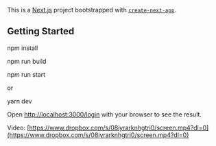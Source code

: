 This is a [Next.js](https://nextjs.org/) project bootstrapped with [`create-next-app`](https://github.com/vercel/next.js/tree/canary/packages/create-next-app).

## Getting Started

npm install

npm run build

npm run start

or

yarn dev


Open [http://localhost:3000/login](http://localhost:3000/login) with your browser to see the result.


Video: [https://www.dropbox.com/s/08iyrarknhgtri0/screen.mp4?dl=0](https://www.dropbox.com/s/08iyrarknhgtri0/screen.mp4?dl=0)
